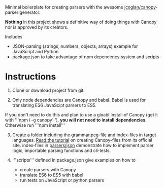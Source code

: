 Minimal boilerplate for creating parsers with the awesome [jcoglan/canopy](https://github.com/jcoglan/canopy)-parser generator.

**Nothing** in this project shows a definitive way of doing things with Canopy nor is approved by its creators.

Includes 
* JSON-parsing (strings, numbers, objects, arrays) example for JavaScript and Python
* package.json to take advantage of npm dependency system and scripts

# Instructions

1. Clone or download project from git. 

2. Only node dependencies are Canopy and babel.
Babel is used for translating ES6 JavaScipt parsers to ES5.

If you don't need to do this and plan to use a gloabl install of Canopy (get it with '''npm i -g canopy'''), **you will not need to install dependencies**.
Otherwise run 
'''npm install'''

3. Create a folder including the grammar.peg-file and index-files in target languages.
[Read the tutorial](http://canopy.jcoglan.com/) on creating Canopy-files from its official site.
index-files in [parsers/json](parsers/json) demonstrate how to implement parser logic, importable parsing functions and cli-tests.

4. '''scripts''' defined in package.json give examples on how to
	- create parsers with Canopy
	- translate ES6 to ES5 with babel
	- run tests on JavaScript or python parsers
